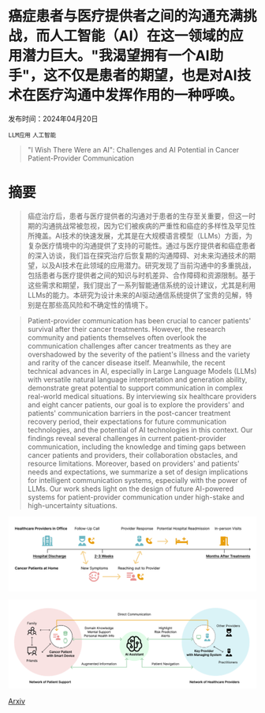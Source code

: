 # 癌症患者与医疗提供者之间的沟通充满挑战，而人工智能（AI）在这一领域的应用潜力巨大。"我渴望拥有一个AI助手"，这不仅是患者的期望，也是对AI技术在医疗沟通中发挥作用的一种呼唤。

发布时间：2024年04月20日

`LLM应用` `人工智能`

> "I Wish There Were an AI": Challenges and AI Potential in Cancer Patient-Provider Communication

# 摘要

> 癌症治疗后，患者与医疗提供者的沟通对于患者的生存至关重要，但这一时期的沟通挑战常被忽视，因为它们被疾病的严重性和癌症的多样性及罕见性所掩盖。AI技术的快速发展，尤其是在大规模语言模型（LLMs）方面，为复杂医疗情境中的沟通提供了支持的可能性。通过与医疗提供者和癌症患者的深入访谈，我们旨在探究治疗后恢复期的沟通障碍、对未来沟通技术的期望，以及AI技术在此领域的应用潜力。研究发现了当前沟通中的多重挑战，包括患者与医疗提供者之间的知识与时机差异、合作障碍和资源限制。基于这些需求和期望，我们提出了一系列智能通信系统的设计建议，尤其是利用LLMs的能力。本研究为设计未来的AI驱动通信系统提供了宝贵的见解，特别是在那些高风险和不确定性的情境下。

> Patient-provider communication has been crucial to cancer patients' survival after their cancer treatments. However, the research community and patients themselves often overlook the communication challenges after cancer treatments as they are overshadowed by the severity of the patient's illness and the variety and rarity of the cancer disease itself. Meanwhile, the recent technical advances in AI, especially in Large Language Models (LLMs) with versatile natural language interpretation and generation ability, demonstrate great potential to support communication in complex real-world medical situations. By interviewing six healthcare providers and eight cancer patients, our goal is to explore the providers' and patients' communication barriers in the post-cancer treatment recovery period, their expectations for future communication technologies, and the potential of AI technologies in this context. Our findings reveal several challenges in current patient-provider communication, including the knowledge and timing gaps between cancer patients and providers, their collaboration obstacles, and resource limitations. Moreover, based on providers' and patients' needs and expectations, we summarize a set of design implications for intelligent communication systems, especially with the power of LLMs. Our work sheds light on the design of future AI-powered systems for patient-provider communication under high-stake and high-uncertainty situations.

![癌症患者与医疗提供者之间的沟通充满挑战，而人工智能（AI）在这一领域的应用潜力巨大。"我渴望拥有一个AI助手"，这不仅是患者的期望，也是对AI技术在医疗沟通中发挥作用的一种呼唤。](../../../paper_images/2404.13409/x1.png)

![癌症患者与医疗提供者之间的沟通充满挑战，而人工智能（AI）在这一领域的应用潜力巨大。"我渴望拥有一个AI助手"，这不仅是患者的期望，也是对AI技术在医疗沟通中发挥作用的一种呼唤。](../../../paper_images/2404.13409/x2.png)

[Arxiv](https://arxiv.org/abs/2404.13409)